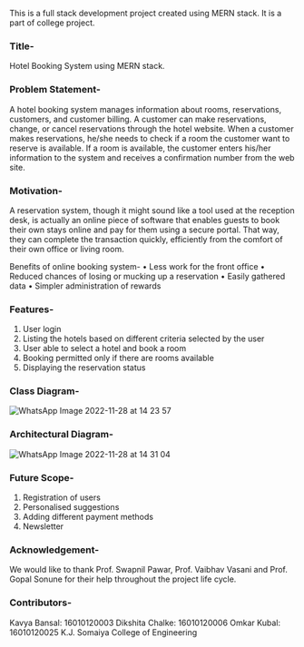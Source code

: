 This is a full stack development project created using MERN stack.
It is a part of college project.

### Title-
Hotel Booking System using MERN stack.

### Problem Statement-
A hotel booking system manages information about rooms, reservations, customers, and customer billing. A customer can make reservations, change, or cancel reservations through the hotel website. When a customer makes reservations, he/she needs to check if a room the customer want to reserve is available. If a room is available, the customer enters his/her information to the system and receives a confirmation number from the web site.

### Motivation-
A reservation system, though it might sound like a tool used at the reception desk, is actually an online piece of software that enables guests to book their own stays online and pay for them using a secure portal.
That way, they can complete the transaction quickly, efficiently from the comfort of their own office or living room.

Benefits of online booking system-
•	Less work for the front office
•	Reduced chances of losing or mucking up a reservation
•	Easily gathered data
•	Simpler administration of rewards

### Features-
1.	User login
2.	Listing the hotels based on different criteria selected by the user
3.	User able to select a hotel and book a room
4.	Booking permitted only if there are rooms available
5.	Displaying the reservation status

### Class Diagram-
![WhatsApp Image 2022-11-28 at 14 23 57](https://user-images.githubusercontent.com/84176722/204239390-8fcb98ab-2294-45ac-9481-09a92987210c.jpg)

### Architectural Diagram-
![WhatsApp Image 2022-11-28 at 14 31 04](https://user-images.githubusercontent.com/84176722/204239582-f036d757-efe2-4cba-83aa-6f24a75855b7.jpg)

### Future Scope-
1.	Registration of users
2.	Personalised suggestions
3.	Adding different payment methods
4.	Newsletter

### Acknowledgement-
We would like to thank Prof. Swapnil Pawar, Prof. Vaibhav Vasani and Prof. Gopal Sonune for their help throughout the project life cycle.

### Contributors-
Kavya Bansal: 16010120003
Dikshita Chalke: 16010120006
Omkar Kubal: 16010120025
K.J. Somaiya College of Engineering
